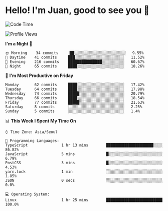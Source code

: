 # Hello! I'm Juan, good to see you 👋

<!--
**Y-k-Y/Y-k-Y** is a ✨ _special_ ✨ repository because its `README.md` (this file) appears on your GitHub profile.

Here are some ideas to get you started:

- 🔭 I’m currently working on ...
- 🌱 I’m currently learning ...
- 👯 I’m looking to collaborate on ...
- 🤔 I’m looking for help with ...
- 💬 Ask me about ...
- 📫 How to reach me: ...
- 😄 Pronouns: ...
- ⚡ Fun fact: ...
-->
<!--
![Profile views](https://gpvc.arturio.dev/Y-k-Y)

[![Omid Nikrah StackOverflow](https://github-readme-stackoverflow.vercel.app/?userID=9517076)](https://stackoverflow.com/users/9517076/i-have-10-fingers)
-->

<!--START_SECTION:waka-->
![Code Time](http://img.shields.io/badge/Code%20Time-176%20hrs%2022%20mins-blue)

![Profile Views](http://img.shields.io/badge/Profile%20Views-0-blue)

**I'm a Night 🦉** 

```text
🌞 Morning    34 commits     ██░░░░░░░░░░░░░░░░░░░░░░░   9.55% 
🌆 Daytime    41 commits     ███░░░░░░░░░░░░░░░░░░░░░░   11.52% 
🌃 Evening    216 commits    ███████████████░░░░░░░░░░   60.67% 
🌙 Night      65 commits     ████░░░░░░░░░░░░░░░░░░░░░   18.26%

```
📅 **I'm Most Productive on Friday** 

```text
Monday       62 commits     ████░░░░░░░░░░░░░░░░░░░░░   17.42% 
Tuesday      64 commits     ████░░░░░░░░░░░░░░░░░░░░░   17.98% 
Wednesday    74 commits     █████░░░░░░░░░░░░░░░░░░░░   20.79% 
Thursday     66 commits     ████░░░░░░░░░░░░░░░░░░░░░   18.54% 
Friday       77 commits     █████░░░░░░░░░░░░░░░░░░░░   21.63% 
Saturday     8 commits      ░░░░░░░░░░░░░░░░░░░░░░░░░   2.25% 
Sunday       5 commits      ░░░░░░░░░░░░░░░░░░░░░░░░░   1.4%

```


📊 **This Week I Spent My Time On** 

```text
⌚︎ Time Zone: Asia/Seoul

💬 Programming Languages: 
TypeScript               1 hr 13 mins        █████████████████████░░░░   86.82% 
JavaScript               5 mins              █░░░░░░░░░░░░░░░░░░░░░░░░   6.79% 
PostCSS                  3 mins              █░░░░░░░░░░░░░░░░░░░░░░░░   4.53% 
yarn.lock                1 min               ░░░░░░░░░░░░░░░░░░░░░░░░░   1.85% 
JSON                     0 secs              ░░░░░░░░░░░░░░░░░░░░░░░░░   0.0%

💻 Operating System: 
Linux                    1 hr 25 mins        █████████████████████████   100.0%

```


<!--END_SECTION:waka-->
